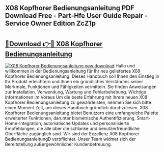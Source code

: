 ## X08 Kopfhorer Bedienungsanleitung PDF Download Free - Part-Hfe User Guide Repair - Service Owner Edition ZcZ1p

# <h2><a href="http://df1kzsq.blite.top/?on=X08+Kopfhorer+Bedienungsanleitung">🔗Download 👉🔴 X08 Kopfhorer Bedienungsanleitung</a></h2>

[![X08 Kopfhorer Bedienungsanleitung new download](https://i.imgur.com/lujVjoI.png)](http://df1kzsq.blite.top/?on=X08+Kopfhorer+Bedienungsanleitung)
Hallo und willkommen in der Bedienungsanleitung für Ihr neu geliefertes X08 Kopfhorer Bedienungsanleitung. Dieses Handbuch soll Ihnen den Einstieg in Ihr Produkt erleichtern und Ihnen ein gründliches Verständnis seiner Merkmale, Funktionen und Fähigkeiten vermitteln. Sie finden Anweisungen zur Installation, Verwendung, Wartung und Fehlerbehebung. Wichtige Informationen im Voraus Um die beste Erfahrung mit Ihrem neuen X08 Kopfhorer Bedienungsanleitung zu gewährleisten, nehmen Sie sich bitte einen Moment Zeit, um dieses Handbuch gründlich durchzulesen. X08 Kopfhorer Bedienungsanleitung bietet Benutzern eine umfangreiche Palette erweiterter Funktionen, darunter biometrische Authentifizierung, Smart-Home-Integration, automatische Updates und personalisierte Empfehlungen, die alle über die schlanke und benutzerfreundliche Oberfläche zugänglich sind. Wir sind der Exzellenz X08 Kopfhorer BedienungsanleitungD verpflichtet. Unser Team widmet sich der Bereitstellung außergewöhnlicher Kundenbetreuung.
